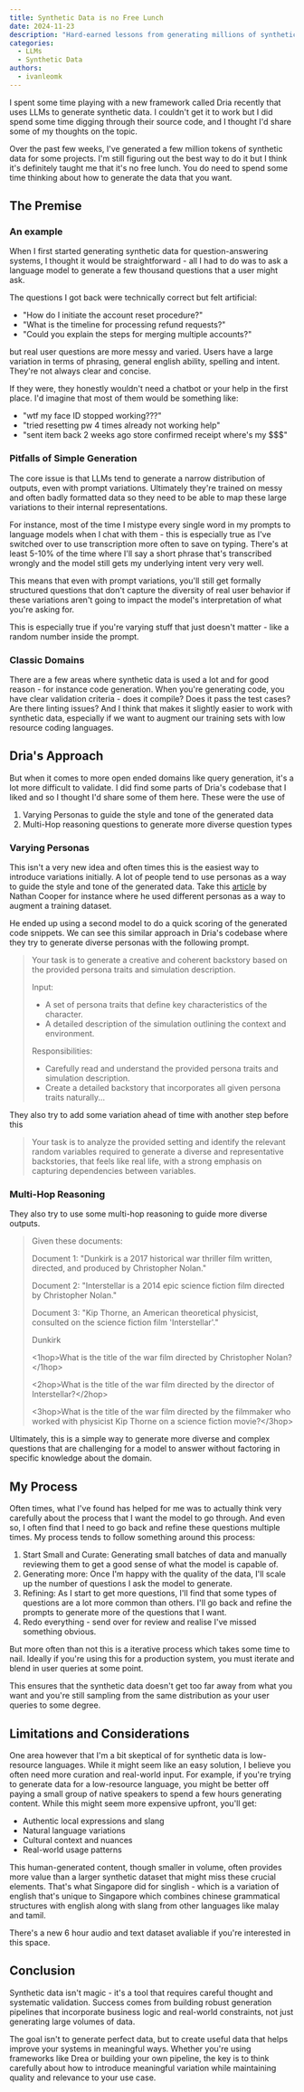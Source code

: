 ```yaml
---
title: Synthetic Data is no Free Lunch
date: 2024-11-23
description: "Hard-earned lessons from generating millions of synthetic data points and why validation matters more than volume"
categories:
  - LLMs
  - Synthetic Data
authors:
  - ivanleomk
---
```


I spent some time playing with a new framework called Dria recently that uses LLMs to generate synthetic data. I couldn't get it to work but I did spend some time digging through their source code, and I thought I'd share some of my thoughts on the topic.

Over the past few weeks, I've generated a few million tokens of synthetic data for some projects. I'm still figuring out the best way to do it but I think it's definitely taught me that it's no free lunch. You do need to spend some time thinking about how to generate the data that you want.

## The Premise

### An example

When I first started generating synthetic data for question-answering systems, I thought it would be straightforward - all I had to do was to ask a language model to generate a few thousand questions that a user might ask.

<!-- more -->

The questions I got back were technically correct but felt artificial:

- "How do I initiate the account reset procedure?"
- "What is the timeline for processing refund requests?"
- "Could you explain the steps for merging multiple accounts?"

but real user questions are more messy and varied. Users have a large variation in terms of phrasing, general english ability, spelling and intent. They're not always clear and concise.

If they were, they honestly wouldn't need a chatbot or your help in the first place. I'd imagine that most of them would be something like:

- "wtf my face ID stopped working???"
- "tried resetting pw 4 times already not working help"
- "sent item back 2 weeks ago store confirmed receipt where's my $$$"

### Pitfalls of Simple Generation

The core issue is that LLMs tend to generate a narrow distribution of outputs, even with prompt variations. Ultimately they're trained on messy and often badly formatted data so they need to be able to map these large variations to their internal representations.

For instance, most of the time I mistype every single word in my prompts to language models when I chat with them - this is especially true as I've switched over to use transcription more often to save on typing. There's at least 5-10% of the time where I'll say a short phrase that's transcribed wrongly and the model still gets my underlying intent very very well.

This means that even with prompt variations, you'll still get formally structured questions that don't capture the diversity of real user behavior if these variations aren't going to impact the model's interpretation of what you're asking for.

This is especially true if you're varying stuff that just doesn't matter - like a random number inside the prompt.

### Classic Domains

There are a few areas where synthetic data is used a lot and for good reason - for instance code generation. When you're generating code, you have clear validation criteria - does it compile? Does it pass the test cases? Are there linting issues? And I think that makes it slightly easier to work with synthetic data, especially if we want to augment our training sets with low resource coding languages.

## Dria's Approach

But when it comes to more open ended domains like query generation, it's a lot more difficult to validate. I did find some parts of Dria's codebase that I liked and so I thought I'd share some of them here. These were the use of

1. Varying Personas to guide the style and tone of the generated data
2. Multi-Hop reasoning questions to generate more diverse question types

### Varying Personas

This isn't a very new idea and often times this is the easiest way to introduce variations initially. A lot of people tend to use personas as a way to guide the style and tone of the generated data. Take this [article](https://www.answer.ai/posts/2024-10-15-how-to-synthesize-data.html) by Nathan Cooper for instance where he used different personas as a way to augment a training dataset.

He ended up using a second model to do a quick scoring of the generated code snippets. We can see this similar approach in Dria's codebase where they try to generate diverse personas with the following prompt.

> Your task is to generate a creative and coherent backstory based on the provided persona traits and simulation description.
>
> Input:
>
> - A set of persona traits that define key characteristics of the character.
> - A detailed description of the simulation outlining the context and environment.
>
> Responsibilities:
>
> - Carefully read and understand the provided persona traits and simulation description.
> - Create a detailed backstory that incorporates all given persona traits naturally...

They also try to add some variation ahead of time with another step before this

> Your task is to analyze the provided setting and identify the relevant random variables required to generate a diverse and representative backstories, that feels like real life, with a strong emphasis on capturing dependencies between variables.

### Multi-Hop Reasoning

They also try to use some multi-hop reasoning to guide more diverse outputs.

> Given these documents:
>
> Document 1: "Dunkirk is a 2017 historical war thriller film written, directed, and produced by Christopher Nolan."
>
> Document 2: "Interstellar is a 2014 epic science fiction film directed by Christopher Nolan."
>
> Document 3: "Kip Thorne, an American theoretical physicist, consulted on the science fiction film 'Interstellar'."
>
> <answer>Dunkirk</answer>
>
> <1hop>What is the title of the war film directed by Christopher Nolan?</1hop>
>
> <2hop>What is the title of the war film directed by the director of Interstellar?</2hop>
>
> <3hop>What is the title of the war film directed by the filmmaker who worked with physicist Kip Thorne on a science fiction movie?</3hop>

Ultimately, this is a simple way to generate more diverse and complex questions that are challenging for a model to answer without factoring in specific knowledge about the domain.

## My Process

Often times, what I've found has helped for me was to actually think very carefully about the process that I want the model to go through. And even so, I often find that I need to go back and refine these questions multiple times. My process tends to follow something around this process:

1. Start Small and Curate: Generating small batches of data and manually reviewing them to get a good sense of what the model is capable of.
2. Generating more: Once I'm happy with the quality of the data, I'll scale up the number of questions I ask the model to generate.
3. Refining: As I start to get more questions, I'll find that some types of questions are a lot more common than others. I'll go back and refine the prompts to generate more of the questions that I want.
4. Redo everything - send over for review and realise I've missed something obvious.

But more often than not this is a iterative process which takes some time to nail. Ideally if you're using this for a production system, you must iterate and blend in user queries at some point.

This ensures that the synthetic data doesn't get too far away from what you want and you're still sampling from the same distribution as your user queries to some degree.

## Limitations and Considerations

One area however that I'm a bit skeptical of for synthetic data is low-resource languages. While it might seem like an easy solution, I believe you often need more curation and real-world input. For example, if you're trying to generate data for a low-resource language, you might be better off paying a small group of native speakers to spend a few hours generating content. While this might seem more expensive upfront, you'll get:

- Authentic local expressions and slang
- Natural language variations
- Cultural context and nuances
- Real-world usage patterns

This human-generated content, though smaller in volume, often provides more value than a larger synthetic dataset that might miss these crucial elements. That's what Singapore did for singlish - which is a variation of english that's unique to Singapore which combines chinese grammatical structures with english along with slang from other languages like malay and tamil.

There's a new 6 hour audio and text dataset avaliable if you're interested in this space.

## Conclusion

Synthetic data isn't magic - it's a tool that requires careful thought and systematic validation. Success comes from building robust generation pipelines that incorporate business logic and real-world constraints, not just generating large volumes of data.

The goal isn't to generate perfect data, but to create useful data that helps improve your systems in meaningful ways. Whether you're using frameworks like Drea or building your own pipeline, the key is to think carefully about how to introduce meaningful variation while maintaining quality and relevance to your use case.
